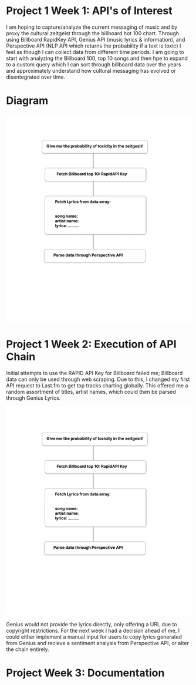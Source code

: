 # Project 1 Week 1: API's of Interest

I am hoping to capture/analyze the current messaging of music and by proxy the cultural zeitgeist through the billboard hot 100 chart. Through using Billboard RapidKey API, Genius API (music lyrics & information), and Perspective API (NLP API which returns the probability if a text is toxic) I feel as though I can collect data from different time periods. I am going to start with analyzing the Billboard 100, top 10 songs and then hpe to expand to a custom query which I can sort through billboard data over the years and approximately understand how cultural messaging has evolved or disentegrated over time. 

# Diagram 
![API Chain Diagram](https://github.com/hanaazab/CreativeTech-04/blob/main/Project%201%20_%20Rube%20Goldberg%20Machine/API%20Chain.png)

# Project 1 Week 2: Execution of API Chain 

Initial attempts to use the RAPID API Key for Billboard failed me; Billboard data can only be used through web scraping. Due to this, I changed my first API request to Last.fm to get top tracks charting globally. This offered me a random assortment of titles, artist names, which could then be parsed through Genius Lyrics. 

![Cultural Litmus](https://github.com/hanaazab/CreativeTech-04/blob/main/Project%201%20_%20Rube%20Goldberg%20Machine/API%20Chain.png)

Genius would not provide the lyrics directly, only offering a URL due to copyright restrictions. For the next week I had a decision ahead of me, I could either implement a manual input for users to copy lyrics generated from Genius and recieve a sentiment analysis from Perspective API, or alter the chain entirely. 

# Project Week 3: Documentation 

